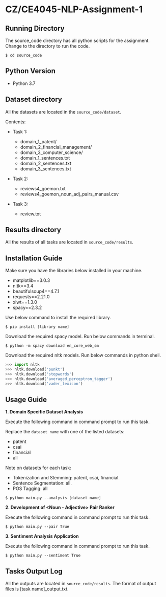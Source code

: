 # CZ/CE4045-NLP-Assignment-1

## Running Directory
The source_code directory has all python scripts for the assignment. Change to the directory to run the code.
```
$ cd source_code
```

## Python Version
* Python 3.7

## Dataset directory
All the datasets are located in the `source_code/dataset`.

Contents:

* Task 1:
  * domain_1_patent/
  * domain_2_financial_management/
  * domain_3_computer_science/
  * domain_1_sentences.txt
  * domain_2_sentences.txt
  * domain_3_sentences.txt
  
* Task 2:
  * reviews4_goemon.txt
  * reviews4_goemon_noun_adj_pairs_manual.csv
  
* Task 3:
  * review.txt

## Results directory
All the results of all tasks are located in `source_code/results`.

## Installation Guide
Make sure you have the libraries below installed in your machine.
* matplotlib==3.0.3
* nltk==3.4
* beautifulsoup4==4.7.1
* requests==2.21.0
* xlwt==1.3.0
* spacy==2.3.2

Use below command to install the required library.
```
$ pip install [library name]
```

Download the required spacy model. Run below commands in terminal.
```
$ python -m spacy download en_core_web_sm
```

Download the required nltk models. Run below commands in python shell.
```python
>>> import nltk
>>> nltk.download('punkt')
>>> nltk.download('stopwords')
>>> nltk.download('averaged_perceptron_tagger')
>>> nltk.download('vader_lexicon')
```

## Usage Guide
**1. Domain Specific Dataset Analysis**

Execute the following command in command prompt to run this task.

Replace the `dataset name` with one of the listed datasets:
* patent
* csai
* financial
* all

Note on datasets for each task: 

* Tokenization and Stemming: patent, csai, financial. 
* Sentence Segmentation: all. 
* POS Tagging: all
```
$ python main.py --analysis [dataset name]
```

**2. Development of <Noun - Adjective> Pair Ranker**
  
Execute the following command in command prompt to run this task.
```
$ python main.py --pair True
```

**3. Sentiment Analysis Application**

Execute the following command in command prompt to run this task.
```
$ python main.py --sentiment True
```

## Tasks Output Log
All the outputs are located in `source_code/results`. The format of output files is [task name]_output.txt.
